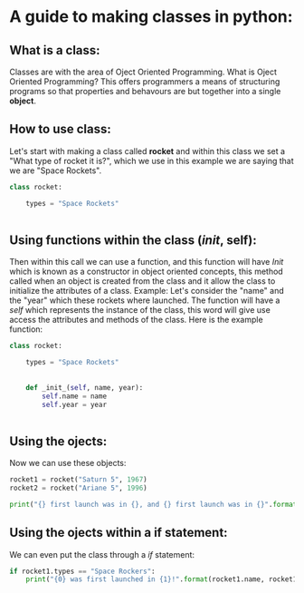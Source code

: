 # A guide to making classes in python:

## What is a class:
Classes are with the area of Oject Oriented Programming. What is Oject Oriented Programming? This offers programmers a means of structuring programs so that properties and behavours are but together into a single **object**.

## How to use class:
Let's start with making a class called **rocket** and within this class we set a "What type of rocket it is?", which we use in this example we are saying that we are "Space Rockets". 

```python
class rocket:

    types = "Space Rockets"
    
```
## Using functions within the class (_init_, self):

Then within this call we can use a function, and this function will have *_Init_* which is known as a constructor in object oriented concepts, this method  called when an object is created from the class and it allow the class to initialize the attributes of a class. 
Example: Let's consider the "name" and the "year" which these rockets where launched.
The function will have a *self* which represents the instance of the class, this word will give use access the attributes and methods of the class. 
Here is the example function:

```python
class rocket:

    types = "Space Rockets"
    
    
    def _init_(self, name, year):
        self.name = name
        self.year = year
        
```

## Using the ojects:

Now we can use these objects:
```python 
rocket1 = rocket("Saturn 5", 1967)
rocket2 = rocket("Ariane 5", 1996) 

print("{} first launch was in {}, and {} first launch was in {}".format(rocket1.name, rocket1.year, rocket2.name, rocket2.year))
```

## Using the ojects within a if statement: 

We can even put the class through a *if* statement:

```python 
if rocket1.types == "Space Rockers":
    print("{0} was first launched in {1}!".format(rocket1.name, rocket1.year))
```


